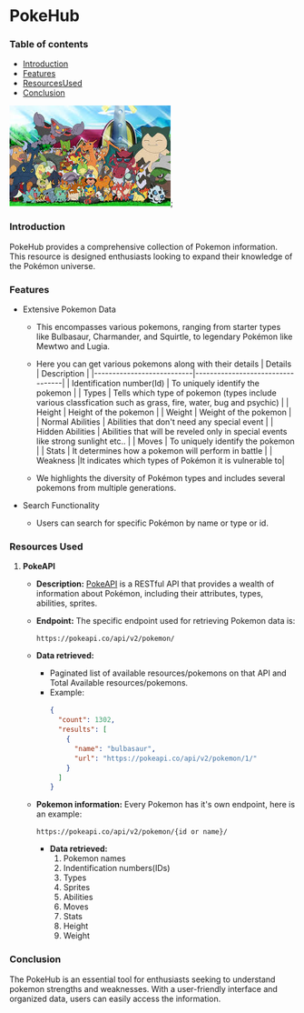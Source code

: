 # PokeHub

### Table of contents
 
 * [Introduction](#introduction)
 * [Features](#features)
 * [ResourcesUsed](#resourcesUsed)
 * [Conclusion](#conclusion)

![Pokemons](./src/Images/all-pokemon.jpeg);

### Introduction

PokeHub provides a comprehensive collection of Pokemon information.  This resource is designed enthusiasts looking to expand their knowledge of the Pokémon universe.

### Features

* Extensive Pokemon Data

  * This encompasses various pokemons, ranging from starter types like Bulbasaur, Charmander, and Squirtle, to legendary Pokémon like Mewtwo and Lugia.

  * Here you can get various pokemons along with their details
    | Details                   | Description                      |
    |---------------------------|----------------------------------|
    | Identification number(Id) | To uniquely identify the pokemon |
    | Types                     | Tells which type of pokemon (types include various classfication such as grass, fire, water, bug and psychic) |
    | Height | Height of the pokemon |
    | Weight | Weight of the pokemon |
    | Normal Abilities | Abilities that don't need any special event |
    | Hidden Abilities | Abilities that will be reveled only in special events like strong sunlight etc.. |
    | Moves | To uniquely identify the pokemon |
    | Stats | It determines how a pokemon will perform in battle |
    | Weakness |It indicates which types of Pokémon it is vulnerable to|

  * We highlights the diversity of Pokémon types and includes several pokemons from multiple generations.

* Search Functionality
  
  * Users can search for specific Pokémon by name or type or id.

### Resources Used

  1. **PokeAPI**
      
      * **Description:** [PokeAPI](https://pokeapi.co/) is a RESTful API that provides a wealth of information about Pokémon, including their attributes, types, abilities, sprites.

      * **Endpoint:** The specific endpoint used for retrieving Pokemon data is:
        ```
        https://pokeapi.co/api/v2/pokemon/
        ```

      * **Data retrieved:** 
        
        * Paginated list of available resources/pokemons on that API and Total Available resources/pokemons.
        * Example: 
          ```json
          {
            "count": 1302,
            "results": [
              {
                "name": "bulbasaur",
                "url": "https://pokeapi.co/api/v2/pokemon/1/"
              }
            ]
          }
          ```

      * **Pokemon information:** Every Pokemon has it's own endpoint, here is an example:
        ```
        https://pokeapi.co/api/v2/pokemon/{id or name}/
        ```
          * **Data retrieved:** 
            1. Pokemon names
            2. Indentification numbers(IDs)
            3. Types
            4. Sprites
            5. Abilities
            6. Moves
            7. Stats
            8. Height
            9. Weight

### Conclusion

  The PokeHub is an essential tool for enthusiasts seeking to understand pokemon strengths and weaknesses. With a user-friendly interface and organized data, users can easily access the information.
